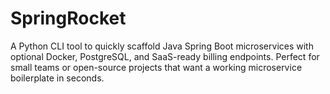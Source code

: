 # SpringRocket
A Python CLI tool to quickly scaffold Java Spring Boot microservices with optional Docker, PostgreSQL, and SaaS-ready billing endpoints. Perfect for small teams or open-source projects that want a working microservice boilerplate in seconds.
